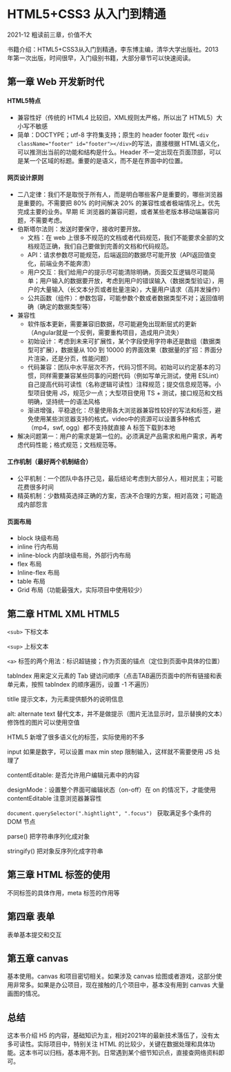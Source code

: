 # HTML5+CSS3 从入门到精通

2021-12 粗读前三章，价值不大

书籍介绍：HTML5+CSS3从入门到精通，李东博主编，清华大学出版社。2013年第一次出版，时间很早，入门级别书籍，大部分章节可以快速阅读。

## 第一章 Web 开发新时代

#### HTML5特点

- 兼容性好（传统的 HTML4 比较旧，XML规则太严格，所以出了 HTML5）大小写不敏感
- 简单：DOCTYPE；utf-8 字符集支持；原生的 header footer 取代 `<div className="footer" id="footer"></div>`的写法，直接根据 HTML语义化，可以推测出当前的功能和结构是什么。Header 不一定出现在页面顶部，可以是某一个区域的标题。重要的是语义，而不是在界面中的位置。

#### 网页设计原则

- 二八定律：我们不是取悦于所有人，而是明白哪些客户是重要的，哪些浏览器是重要的。不需要把 80% 的时间解决 20% 的兼容性或者极端情况上。优先完成主要的业务。早期 IE 浏览器的兼容问题，或者某些老版本移动端兼容问题，不需要考虑。
- 伯斯塔尔法则：发送时要保守，接收时要开放。
  - 文档：在 web 上很多不规范的文档或者代码规范，我们不能要求全部的文档规范正确，我们自己要做到完善的文档和代码规范。
  - API：请求参数尽可能规范，后端返回的数据尽可能开放（API返回值变化，前端业务不能奔溃）
  - 用户交互：我们给用户的提示尽可能清除明确，页面交互逻辑尽可能简单；用户输入的数据要开放，考虑到用户的错误输入（数据类型验证），用户的大量输入（长文本分页或者批量渲染），大量用户请求（高并发操作）
  - 公共函数（组件）：参数包容，可能参数个数或者数据类型不对；返回值明确（确定的数据类型等）
- 兼容性
  - 软件版本更新，需要兼容旧数据，尽可能避免出现断层式的更新（Angular就是一个反例，需要重构项目，造成用户流失）
  - 初始设计：考虑到未来可扩展性，某个字段使用字符串还是数组（数据类型可扩展），数据量从 100 到 10000 的界面效果（数据量的扩招：界面分片渲染，还是分页，性能问题）
  - 代码兼容：团队中水平层次不齐，代码习惯不同。初始可以约定基本的习惯，同样需要兼容某些同事的问题代码（例如写单元测试，使用 ESLint）自己提高代码可读性（名称逻辑可读性）注释规范；提交信息规范等。小型项目使用 JS，规范少一点；大型项目使用 TS + 测试，接口规范和文档明确，坚持统一的语法风格
  - 渐进增强，平稳退化：尽量使用各大浏览器兼容性较好的写法和标签，避免使用某些浏览器支持的格式。video中的资源可以设置多种格式（mp4，swf, ogg）都不支持就直接 A 标签下载到本地
- 解决问题第一：用户的需求是第一位的。必须满足产品需求和用户需求，再考虑代码性能；格式规范；文档规范等。

#### 工作机制（最好两个机制结合）

- 公平机制：一个团队中各抒己见，最后结论考虑到大部分人，相对民主；可能花费很多时间
- 精英机制：少数精英选择正确的方案，否决不合理的方案，相对高效；可能造成内部怨言

#### 页面布局

- block 块级布局
- inline 行内布局
- inline-block 内部块级布局，外部行内布局
- flex 布局
- Inline-flex 布局
- table 布局
- Grid 布局（功能最强大，实际项目中使用较少）

## 第二章 HTML XML HTML5

`<sub>` 下标文本

`<sup>` 上标文本

`<a>` 标签的两个用法：标识超链接；作为页面的锚点（定位到页面中具体的位置）

tabIndex 用来定义元素的 Tab 键访问顺序（点击TAB遍历页面中的所有链接和表单元素，按照 tabIndex 的顺序遍历，设置 -1 不遍历）

titlle 提示文本，为元素提供额外的说明信息

alt: alternate text 替代文本，并不是做提示（图片无法显示时，显示替换的文本）修饰性的图片可以使用空值

HTML5 新增了很多语义化的标签，实际使用的不多

input 如果是数字，可以设置 max min step 限制输入，这样就不需要使用 JS 处理了

contentEditable: 是否允许用户编辑元素中的内容

designMode：设置整个界面可编辑状态（on-off）在 on 的情况下，才能使用 contentEditable 注意浏览器兼容性

`document.querySelector(".hightlight", ".focus") ` 获取满足多个条件的 DOM 节点

parse() 把字符串序列化成对象

stringify() 把对象反序列化成字符串

## 第三章 HTML 标签的使用

不同标签的具体作用，meta 标签的作用等

## 第四章 表单

表单基本提交和交互

## 第五章 canvas

基本使用。canvas 和项目密切相关。如果涉及 canvas 绘图或者游戏，这部分使用非常多。如果是办公项目，现在接触的几个项目中，基本没有用到 canvas 大量画图的情况。

## 总结

这本书介绍 H5 的内容，基础知识为主，相对2021年的最新技术落伍了，没有太多可读性。实际项目中，特别关注 HTML 的比较少，关键在数据处理和具体功能。这本书可以归档，基本用不到。日常遇到某个细节知识点，直接查网络资料即可。

